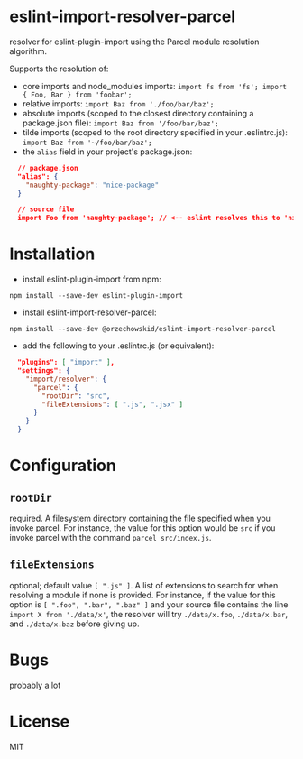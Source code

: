 # eslint-import-resolver-parcel
resolver for eslint-plugin-import using the Parcel module resolution algorithm.

Supports the resolution of:

- core imports and node_modules imports: `import fs from 'fs'; import { Foo, Bar } from 'foobar';`
- relative imports: `import Baz from './foo/bar/baz';`
- absolute imports (scoped to the closest directory containing a package.json file): `import Baz from '/foo/bar/baz';`
- tilde imports (scoped to the root directory specified in your .eslintrc.js): `import Baz from '~/foo/bar/baz';`
- the `alias` field in your project's package.json:
```JSON
  // package.json
  "alias": {
    "naughty-package": "nice-package"
  }

  // source file
  import Foo from 'naughty-package'; // <-- eslint resolves this to 'nice-package'
```

# Installation
- install eslint-plugin-import from npm:

`npm install --save-dev eslint-plugin-import`

- install eslint-import-resolver-parcel:

`npm install --save-dev @orzechowskid/eslint-import-resolver-parcel`

- add the following to your .eslintrc.js (or equivalent):

```JSON
  "plugins": [ "import" ],
  "settings": {
    "import/resolver": {
      "parcel": {
        "rootDir": "src",
        "fileExtensions": [ ".js", ".jsx" ]
      }
    }
  }
```

# Configuration
## `rootDir`
required.  A filesystem directory containing the file specified when you invoke parcel.  For instance, the value for this option would be `src` if you invoke parcel with the command `parcel src/index.js`.

## `fileExtensions`
optional; default value `[ ".js" ]`.  A list of extensions to search for when resolving a module if none is provided.  For instance, if the value for this option is `[ ".foo", ".bar", ".baz" ]` and your source file contains the line `import X from './data/x'`, the resolver will try `./data/x.foo`, `./data/x.bar`, and `./data/x.baz` before giving up.

# Bugs
probably a lot

# License
MIT
